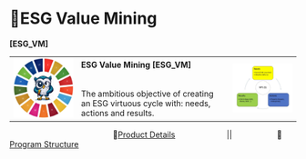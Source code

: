 # 🚧ESG Value Mining
<b>[ESG_VM]</b>
<table>
  <tr>
    <td><img src="docs/img/OWL.jpg" alt="ESG" width="300"/></td>
    <td>
      <b>ESG Value Mining [ESG_VM]</b><br><br><br>
      The ambitious objective of creating an ESG virtuous cycle with: needs, actions and results.
    </td>
    <td><img src="VirtuousCycle.png" alt="Virtuous Cycle" width="300"/></td>
  </tr>
</table>

&nbsp;&nbsp;&nbsp;&nbsp;&nbsp;&nbsp;&nbsp;&nbsp;&nbsp;&nbsp;&nbsp;&nbsp;&nbsp;&nbsp;&nbsp;&nbsp;&nbsp;&nbsp;&nbsp;&nbsp;&nbsp;&nbsp;&nbsp;&nbsp;&nbsp;&nbsp;&nbsp;&nbsp;&nbsp;&nbsp;&nbsp;&nbsp;&nbsp;&nbsp;&nbsp;&nbsp;&nbsp;&nbsp;&nbsp;&nbsp;&nbsp;&nbsp;&nbsp;&nbsp;&nbsp;&nbsp;🏁[Product Details](https://github.com/Avalcorp/ESG_VM/blob/gh-pages/docs/README_Product.md)&nbsp;&nbsp;&nbsp;&nbsp;&nbsp;&nbsp;&nbsp;&nbsp;&nbsp;&nbsp;&nbsp;&nbsp;&nbsp;&nbsp;&nbsp;&nbsp;&nbsp;&nbsp;&nbsp;&nbsp;&nbsp;&nbsp;
||&nbsp;&nbsp;&nbsp;&nbsp;&nbsp;&nbsp;&nbsp;&nbsp;&nbsp;&nbsp;&nbsp;&nbsp;&nbsp;&nbsp;&nbsp;&nbsp;&nbsp;&nbsp;&nbsp;&nbsp;🌳[Program Structure](https://github.com/Avalcorp/ESG_VM/blob/gh-pages/docs/README_Program.md)<br><br>
